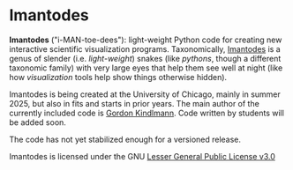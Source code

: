 # Imantodes

**Imantodes** ("i-MAN-toe-dees"): light-weight Python code for creating new interactive scientific visualization programs. Taxonomically, [Imantodes](https://en.wikipedia.org/wiki/Imantodes) is a genus of slender (i.e. _light-weight_) snakes (like _pythons_, though a different taxonomic family) with very large eyes that help them see well at night (like how _visualization_ tools help show things otherwise hidden).

Imantodes is being created at the University of Chicago, mainly in summer 2025, but also in fits and starts in prior years. The main author of the currently included code is [Gordon Kindlmann](https://people.cs.uchicago.edu/~glk/). Code written by students will be added soon.

The code has not yet stabilized enough for a versioned release.

Imantodes is licensed under the GNU [Lesser General Public License v3.0](https://www.gnu.org/licenses/lgpl-3.0.txt)
